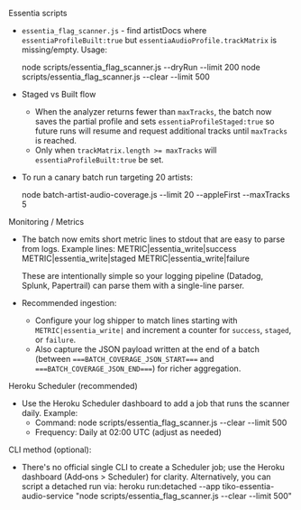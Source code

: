 Essentia scripts

- `essentia_flag_scanner.js` - find artistDocs where `essentiaProfileBuilt:true` but `essentiaAudioProfile.trackMatrix` is missing/empty. Usage:

  node scripts/essentia_flag_scanner.js --dryRun --limit 200
  node scripts/essentia_flag_scanner.js --clear --limit 500

- Staged vs Built flow
  - When the analyzer returns fewer than `maxTracks`, the batch now saves the partial profile and sets `essentiaProfileStaged:true` so future runs will resume and request additional tracks until `maxTracks` is reached.
  - Only when `trackMatrix.length >= maxTracks` will `essentiaProfileBuilt:true` be set.

- To run a canary batch run targeting 20 artists:

  node batch-artist-audio-coverage.js --limit 20 --appleFirst --maxTracks 5

Monitoring / Metrics
- The batch now emits short metric lines to stdout that are easy to parse from logs. Example lines:
  METRIC|essentia_write|success
  METRIC|essentia_write|staged
  METRIC|essentia_write|failure

  These are intentionally simple so your logging pipeline (Datadog, Splunk, Papertrail) can parse them with a single-line parser.

- Recommended ingestion:
  - Configure your log shipper to match lines starting with `METRIC|essentia_write|` and increment a counter for `success`, `staged`, or `failure`.
  - Also capture the JSON payload written at the end of a batch (between `===BATCH_COVERAGE_JSON_START===` and `===BATCH_COVERAGE_JSON_END===`) for richer aggregation.

Heroku Scheduler (recommended)
- Use the Heroku Scheduler dashboard to add a job that runs the scanner daily. Example:
  - Command: node scripts/essentia_flag_scanner.js --clear --limit 500
  - Frequency: Daily at 02:00 UTC (adjust as needed)

CLI method (optional):
- There's no official single CLI to create a Scheduler job; use the Heroku dashboard (Add‑ons > Scheduler) for clarity. Alternatively, you can script a detached run via:
  heroku run:detached --app tiko-essentia-audio-service "node scripts/essentia_flag_scanner.js --clear --limit 500"


